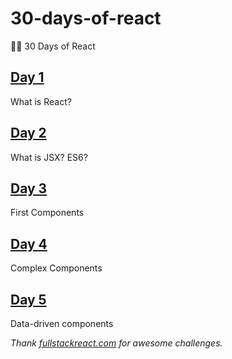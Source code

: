 # 30-days-of-react

🌲🚀 30 Days of React

## [Day 1](https://github.com/cuongw/30-days-of-react/tree/master/day1)

What is React?

## [Day 2](https://github.com/cuongw/30-days-of-react/tree/master/day2)

What is JSX? ES6?

## [Day 3](https://github.com/cuongw/30-days-of-react/tree/master/day3)

First Components

## [Day 4](https://github.com/cuongw/30-days-of-react/tree/master/day4)

Complex Components

## [Day 5](https://github.com/cuongw/30-days-of-react/tree/master/day5)

Data-driven components

_Thank [fullstackreact.com](https://www.fullstackreact.com/30-days-of-react/) for awesome challenges._
